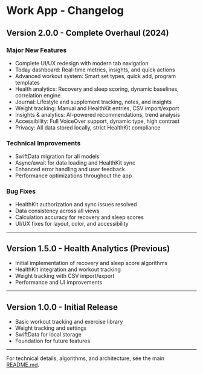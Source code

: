 # Work App - Changelog

## Version 2.0.0 - Complete Overhaul (2024)

### Major New Features
- Complete UI/UX redesign with modern tab navigation
- Today dashboard: Real-time metrics, insights, and quick actions
- Advanced workout system: Smart set types, quick add, program templates
- Health analytics: Recovery and sleep scoring, dynamic baselines, correlation engine
- Journal: Lifestyle and supplement tracking, notes, and insights
- Weight tracking: Manual and HealthKit entries, CSV import/export
- Insights & analytics: AI-powered recommendations, trend analysis
- Accessibility: Full VoiceOver support, dynamic type, high contrast
- Privacy: All data stored locally, strict HealthKit compliance

### Technical Improvements
- SwiftData migration for all models
- Async/await for data loading and HealthKit sync
- Enhanced error handling and user feedback
- Performance optimizations throughout the app

### Bug Fixes
- HealthKit authorization and sync issues resolved
- Data consistency across all views
- Calculation accuracy for recovery and sleep scores
- UI/UX fixes for layout, color, and accessibility

---

## Version 1.5.0 - Health Analytics (Previous)
- Initial implementation of recovery and sleep score algorithms
- HealthKit integration and workout tracking
- Weight tracking with CSV import/export
- Performance and UI improvements

---

## Version 1.0.0 - Initial Release
- Basic workout tracking and exercise library
- Weight tracking and settings
- SwiftData for local storage
- Foundation for future features

---

For technical details, algorithms, and architecture, see the main [README.md](README.md).
